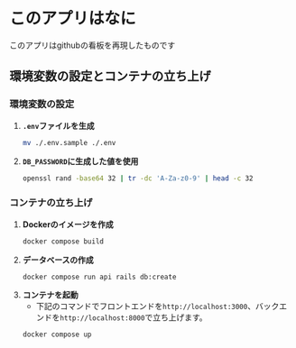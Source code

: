 # このアプリはなに
このアプリはgithubの看板を再現したものです

## 環境変数の設定とコンテナの立ち上げ

### 環境変数の設定  
1. **`.env`ファイルを生成**
    ```bash
    mv ./.env.sample ./.env
    ```  
2. **`DB_PASSWORD`に生成した値を使用**
    ```bash
    openssl rand -base64 32 | tr -dc 'A-Za-z0-9' | head -c 32
    ```

### コンテナの立ち上げ  
1. **Dockerのイメージを作成**
    ```bash
    docker compose build
    ```
2. **データベースの作成**
    ```bash
    docker compose run api rails db:create
    ```
3. **コンテナを起動**
    - 下記のコマンドでフロントエンドを`http://localhost:3000`、バックエンドを`http://localhost:8000`で立ち上げます。
    ```bash
    docker compose up
    ```